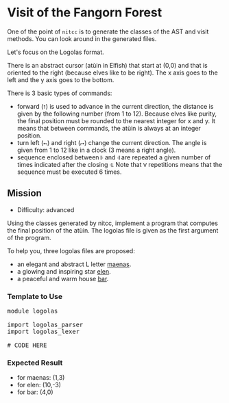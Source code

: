 # Visit of the Fangorn Forest

One of the point of `nitcc` is to generate the classes of the AST and visit methods.
You can look around in the generated files.

Let's focus on the Logolas format.

There is an abstract cursor (atùin in Elfish) that start at (0,0) and that is oriented to the right (because elves like to be right).
The x axis goes to the left and the y axis goes to the bottom.

There is 3 basic types of commands:

* forward (`⭡`) is used to advance in the current direction, the distance is given by the following number (from 1 to 12).
  Because elves like purity, the final position must be rounded to the nearest integer for x and y. It means that between commands, the atùin is always at an integer position.
* turn left (`⮢`) and right (`⮣`) change the current direction.
  The angle is given from 1 to 12 like in a clock (3 means a right angle).
* sequence enclosed between `𝄆` and `𝄇` are repeated a given number of times indicated after the closing `𝄇`.
  Note that `Ⅴ` repetitions means that the sequence must be executed 6 times.

## Mission

* Difficulty: advanced

Using the classes generated by nitcc, implement a program that computes the final position of the atùin. The logolas file is given as the first argument of the program.

To help you, three logolas files are proposed:

* an elegant and abstract L letter [maenas](maenas.logolas).
* a glowing and inspiring star [elen](elen.logolas).
* a peaceful and warm house [bar](bar.logolas).

### Template to Use

<!--
~~~nit
module logolas

import logolas_parser
import logolas_lexer

# CODE HERE
~~~-->

<pre class="hl"><span class="hl kwa">module</span> logolas

<span class="hl kwa">import</span> logolas_parser
<span class="hl kwa">import</span> logolas_lexer

<span class="hl slc"># CODE HERE</span>
</pre>

### Expected Result

* for maenas: (1,3)
* for elen: (10,-3)
* for bar: (4,0)
